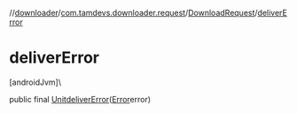 //[downloader](../../../index.md)/[com.tamdevs.downloader.request](../index.md)/[DownloadRequest](index.md)/[deliverError](deliver-error.md)

# deliverError

[androidJvm]\

public final [Unit](https://kotlinlang.org/api/latest/jvm/stdlib/kotlin/-unit/index.html)[deliverError](deliver-error.md)([Error](../../com.tamdevs.downloader/-error/index.md)error)
